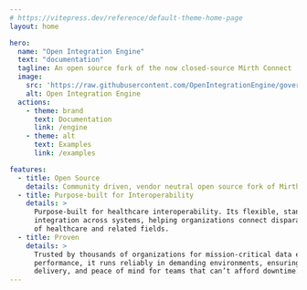 ```yaml
---
# https://vitepress.dev/reference/default-theme-home-page
layout: home

hero:
  name: "Open Integration Engine"
  text: "documentation"
  tagline: An open source fork of the now closed-source Mirth Connect
  image:
    src: 'https://raw.githubusercontent.com/OpenIntegrationEngine/governance/refs/heads/main/branding/logos/oie_logo_only.svg'
    alt: Open Integration Engine
  actions:
    - theme: brand
      text: Documentation
      link: /engine
    - theme: alt
      text: Examples
      link: /examples

features:
  - title: Open Source
    details: Community driven, vendor neutral open source fork of Mirth Connect.
  - title: Purpose-built for Interoperability
    details: >
      Purpose-built for healthcare interoperability. Its flexible, standards-based capabilities support efficient
      integration across systems, helping organizations connect disparate technologies across the full spectrum
      of healthcare and related fields.
  - title: Proven
    details: >
      Trusted by thousands of organizations for mission-critical data exchange. Built for stability and
      performance, it runs reliably in demanding environments, ensuring consistent uptime, dependable message
      delivery, and peace of mind for teams that can’t afford downtime.
---
```


